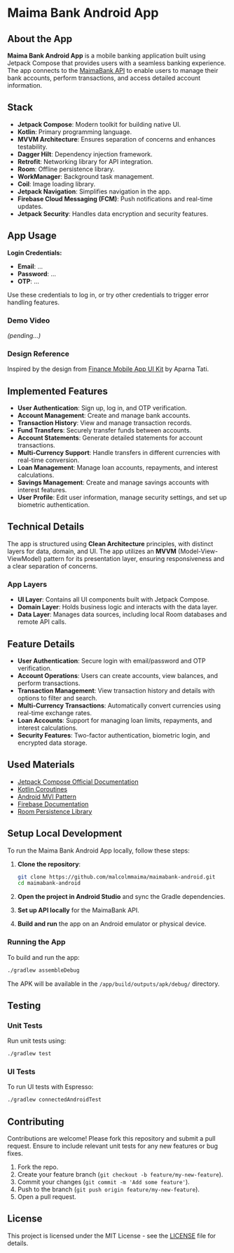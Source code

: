 # Maima Bank Android App

## About the App
**Maima Bank Android App** is a mobile banking application built using Jetpack Compose that provides users with a seamless banking experience. The app connects to the [MaimaBank API](https://github.com/malcolmmaima/maimabank) to enable users to manage their bank accounts, perform transactions, and access detailed account information.

## Stack
- **Jetpack Compose**: Modern toolkit for building native UI.
- **Kotlin**: Primary programming language.
- **MVVM Architecture**: Ensures separation of concerns and enhances testability.
- **Dagger Hilt**: Dependency injection framework.
- **Retrofit**: Networking library for API integration.
- **Room**: Offline persistence library.
- **WorkManager**: Background task management.
- **Coil**: Image loading library.
- **Jetpack Navigation**: Simplifies navigation in the app.
- **Firebase Cloud Messaging (FCM)**: Push notifications and real-time updates.
- **Jetpack Security**: Handles data encryption and security features.

## App Usage
**Login Credentials:**
- **Email**: ...
- **Password**: ...
- **OTP**: ...

Use these credentials to log in, or try other credentials to trigger error handling features.

### Demo Video
_(pending...)_

### Design Reference
Inspired by the design from [Finance Mobile App UI Kit](https://www.figma.com/community/file/1106055934725589367/Finance-Mobile-App-UI-KIT) by Aparna Tati.

## Implemented Features
- **User Authentication**: Sign up, log in, and OTP verification.
- **Account Management**: Create and manage bank accounts.
- **Transaction History**: View and manage transaction records.
- **Fund Transfers**: Securely transfer funds between accounts.
- **Account Statements**: Generate detailed statements for account transactions.
- **Multi-Currency Support**: Handle transfers in different currencies with real-time conversion.
- **Loan Management**: Manage loan accounts, repayments, and interest calculations.
- **Savings Management**: Create and manage savings accounts with interest features.
- **User Profile**: Edit user information, manage security settings, and set up biometric authentication.

## Technical Details
The app is structured using **Clean Architecture** principles, with distinct layers for data, domain, and UI. The app utilizes an **MVVM** (Model-View-ViewModel) pattern for its presentation layer, ensuring responsiveness and a clear separation of concerns.

### App Layers
- **UI Layer**: Contains all UI components built with Jetpack Compose.
- **Domain Layer**: Holds business logic and interacts with the data layer.
- **Data Layer**: Manages data sources, including local Room databases and remote API calls.

## Feature Details
- **User Authentication**: Secure login with email/password and OTP verification.
- **Account Operations**: Users can create accounts, view balances, and perform transactions.
- **Transaction Management**: View transaction history and details with options to filter and search.
- **Multi-Currency Transactions**: Automatically convert currencies using real-time exchange rates.
- **Loan Accounts**: Support for managing loan limits, repayments, and interest calculations.
- **Security Features**: Two-factor authentication, biometric login, and encrypted data storage.

## Used Materials
- [Jetpack Compose Official Documentation](https://developer.android.com/jetpack/compose)
- [Kotlin Coroutines](https://kotlinlang.org/docs/coroutines-overview.html)
- [Android MVI Pattern](https://developer.android.com/jetpack/guide)
- [Firebase Documentation](https://firebase.google.com/docs)
- [Room Persistence Library](https://developer.android.com/training/data-storage/room)

## Setup Local Development
To run the Maima Bank Android App locally, follow these steps:

1. **Clone the repository**:

   ```bash
   git clone https://github.com/malcolmmaima/maimabank-android.git
   cd maimabank-android
   ```

2. **Open the project in Android Studio** and sync the Gradle dependencies.
3. **Set up API locally** for the MaimaBank API.
4. **Build and run** the app on an Android emulator or physical device.

### Running the App
To build and run the app:

```bash
./gradlew assembleDebug
```

The APK will be available in the `/app/build/outputs/apk/debug/` directory.

## Testing
### Unit Tests
Run unit tests using:

```bash
./gradlew test
```

### UI Tests
To run UI tests with Espresso:

```bash
./gradlew connectedAndroidTest
```

## Contributing
Contributions are welcome! Please fork this repository and submit a pull request. Ensure to include relevant unit tests for any new features or bug fixes.

1. Fork the repo.
2. Create your feature branch (`git checkout -b feature/my-new-feature`).
3. Commit your changes (`git commit -m 'Add some feature'`).
4. Push to the branch (`git push origin feature/my-new-feature`).
5. Open a pull request.

## License
This project is licensed under the MIT License - see the [LICENSE](LICENSE) file for details.
